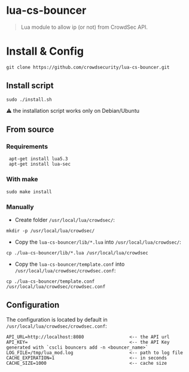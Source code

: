 # lua-cs-bouncer

> Lua module to allow ip (or not) from CrowdSec API.

# Install & Config

`git clone https://github.com/crowdsecurity/lua-cs-bouncer.git`

## Install script

```
sudo ./install.sh
```
:warning: the installation script works only on Debian/Ubuntu

## From source

### Requirements

```
 apt-get install lua5.3
 apt-get install lua-sec
```

### With make
```
sudo make install
```

### Manually

- Create folder `/usr/local/lua/crowdsec/`:
```
mkdir -p /usr/local/lua/crowdsec/
```

- Copy the `lua-cs-bouncer/lib/*.lua` into `/usr/local/lua/crowdsec/`:
```
cp ./lua-cs-bouncer/lib/*.lua /usr/local/lua/crowdsec
```

- Copy the `lua-cs-bouncer/template.conf` into `/usr/local/lua/crowdsec/crowdsec.conf`:
```
cp ./lua-cs-bouncer/template.conf /usr/local/lua/crowdsec/crowdsec.conf
```

## Configuration

The configuration is located by default in `/usr/local/lua/crowdsec/crowdsec.conf`:

```
API_URL=http://localhost:8080                 <-- the API url
API_KEY=                                      <-- the API Key generated with `cscli bouncers add -n <bouncer_name>` 
LOG_FILE=/tmp/lua_mod.log                     <-- path to log file
CACHE_EXPIRATION=1                            <-- in seconds
CACHE_SIZE=1000                               <-- cache size
```
